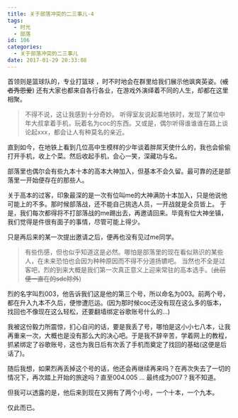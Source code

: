```yaml
---
title: 关于部落冲突的二三事儿-4
tags:
  - 时光
  - 部落
id: 106
categories:
  - 关于部落冲突的二三事儿
date: 2017-01-29 20:33:08
---
```


首领则是篮球队的，专业打篮球 ，时不时地会在群里给我们展示他飒爽英姿。(<del datetime="2017-01-29T12:22:58+00:00">或者秀恩爱</del>)
还有大家也都来自各行各业，在游戏外演绎着不同的人生，却都在这里相聚。
> 不得不说，这让我感到十分奇妙。
听得室友说起乘地铁时，发现了某位中年大叔拿着手机，玩着名为coc的东西。又或是，偶尔听得谁谁谁在路上谈论起xxx，都会让人有种莫名的亲近。

直到如今，在地铁上看到几位高中生模样的少年谈着胖屌天使什么的，我也会偷偷打开手机，收上个菜。然后收起手机，会心一笑，深藏功与名。

部落里也偶尔会有些九本十本的高本大神加入，但基本不会久留。最可靠的还是部落里一开始便存在的那些人。
<!--more-->
关于高本的过客，印象最深的是一次有位叫me的大神满防十本加入，只是他说他可能上的不多。那时候部落战，还不能自己挑选人员，一开战就是全员皆上。
于是，我们每次都得将不打部落战的me踢出去，再邀请回来。毕竟有位大神坐镇，我们觉得是件很有面子的事情，尽管可能上得少。

只是再后来的某一次提出邀请之后，便再也没有见过me同学。
> 有些伤感，但也似乎知道这是必然。哪怕是部落里的现在看似熟识的某些人，在未来恐怕也会因为种种原因而不得不分道扬镳吧。
当然也不全是过客吧，烈的到来大概是我们第一次真正意义上迎来常驻的高本选手。(<del datetime="2017-01-29T12:22:58+00:00">此前便一直在的sdc除外</del>)

烈的名字叫烈003，他告诉我们这是他的第三个号，所以命名为003。前两个号，都在升入九本不久后，便惨遭厄运。(因为那时候coc还没有现在这么多的版本，找回也不像现在这么轻松，还要翻墙绑定谷歌账号什么的…)

我被这份毅力所震惊，扪心自问的话，要是我丢了号，哪怕是这小小七八本，让我再重来一次，大概也是没有那么大的决心吧。于是我不辞辛苦，学着网上的教程，抓紧绑定了谷歌账号，这也为我日后有次丢了手机而奠定了找回的基础(这便是后话了)。

随后我想，如果烈再丢掉这个号的话，他还会再继续再来吗？在再次失去了一切的情况下，再次踏上开始的旅途吗？直至004.005 … 最终成为007？我不知道。

但我可以透露的是，他后来到现在又拥有了两个小号，一个十本，一个九本。

仅此而已。